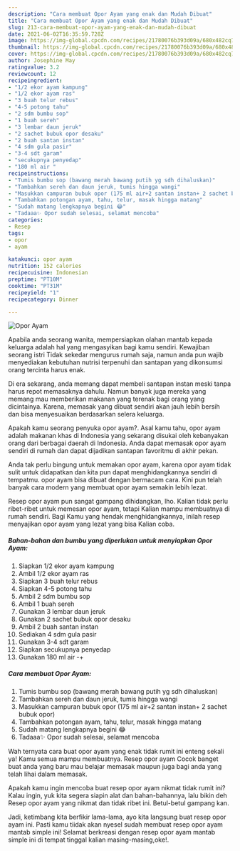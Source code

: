 ```yaml
---
description: "Cara membuat Opor Ayam yang enak dan Mudah Dibuat"
title: "Cara membuat Opor Ayam yang enak dan Mudah Dibuat"
slug: 213-cara-membuat-opor-ayam-yang-enak-dan-mudah-dibuat
date: 2021-06-02T16:35:59.728Z
image: https://img-global.cpcdn.com/recipes/21780076b393d09a/680x482cq70/opor-ayam-foto-resep-utama.jpg
thumbnail: https://img-global.cpcdn.com/recipes/21780076b393d09a/680x482cq70/opor-ayam-foto-resep-utama.jpg
cover: https://img-global.cpcdn.com/recipes/21780076b393d09a/680x482cq70/opor-ayam-foto-resep-utama.jpg
author: Josephine May
ratingvalue: 3.2
reviewcount: 12
recipeingredient:
- "1/2 ekor ayam kampung"
- "1/2 ekor ayam ras"
- "3 buah telur rebus"
- "4-5 potong tahu"
- "2 sdm bumbu sop"
- "1 buah sereh"
- "3 lembar daun jeruk"
- "2 sachet bubuk opor desaku"
- "2 buah santan instan"
- "4 sdm gula pasir"
- "3-4 sdt garam"
- "secukupnya penyedap"
- "180 ml air "
recipeinstructions:
- "Tumis bumbu sop (bawang merah bawang putih yg sdh dihaluskan)"
- "Tambahkan sereh dan daun jeruk, tumis hingga wangi"
- "Masukkan campuran bubuk opor (175 ml air+2 santan instan+ 2 sachet bubuk opor)"
- "Tambahkan potongan ayam, tahu, telur, masak hingga matang"
- "Sudah matang lengkapnya begini 😂"
- "Tadaaa✨ Opor sudah selesai, selamat mencoba"
categories:
- Resep
tags:
- opor
- ayam

katakunci: opor ayam 
nutrition: 152 calories
recipecuisine: Indonesian
preptime: "PT10M"
cooktime: "PT31M"
recipeyield: "1"
recipecategory: Dinner

---
```



![Opor Ayam](https://img-global.cpcdn.com/recipes/21780076b393d09a/680x482cq70/opor-ayam-foto-resep-utama.jpg)

Apabila anda seorang wanita, mempersiapkan olahan mantab kepada keluarga adalah hal yang mengasyikan bagi kamu sendiri. Kewajiban seorang istri Tidak sekedar mengurus rumah saja, namun anda pun wajib menyediakan kebutuhan nutrisi terpenuhi dan santapan yang dikonsumsi orang tercinta harus enak.

Di era  sekarang, anda memang dapat membeli santapan instan meski tanpa harus repot memasaknya dahulu. Namun banyak juga mereka yang memang mau memberikan makanan yang terenak bagi orang yang dicintainya. Karena, memasak yang dibuat sendiri akan jauh lebih bersih dan bisa menyesuaikan berdasarkan selera keluarga. 



Apakah kamu seorang penyuka opor ayam?. Asal kamu tahu, opor ayam adalah makanan khas di Indonesia yang sekarang disukai oleh kebanyakan orang dari berbagai daerah di Indonesia. Anda dapat memasak opor ayam sendiri di rumah dan dapat dijadikan santapan favoritmu di akhir pekan.

Anda tak perlu bingung untuk memakan opor ayam, karena opor ayam tidak sulit untuk didapatkan dan kita pun dapat menghidangkannya sendiri di tempatmu. opor ayam bisa dibuat dengan bermacam cara. Kini pun telah banyak cara modern yang membuat opor ayam semakin lebih lezat.

Resep opor ayam pun sangat gampang dihidangkan, lho. Kalian tidak perlu ribet-ribet untuk memesan opor ayam, tetapi Kalian mampu membuatnya di rumah sendiri. Bagi Kamu yang hendak menghidangkannya, inilah resep menyajikan opor ayam yang lezat yang bisa Kalian coba.

<!--inarticleads1-->

##### Bahan-bahan dan bumbu yang diperlukan untuk menyiapkan Opor Ayam:

1. Siapkan 1/2 ekor ayam kampung
1. Ambil 1/2 ekor ayam ras
1. Siapkan 3 buah telur rebus
1. Siapkan 4-5 potong tahu
1. Ambil 2 sdm bumbu sop
1. Ambil 1 buah sereh
1. Gunakan 3 lembar daun jeruk
1. Gunakan 2 sachet bubuk opor desaku
1. Ambil 2 buah santan instan
1. Sediakan 4 sdm gula pasir
1. Gunakan 3-4 sdt garam
1. Siapkan secukupnya penyedap
1. Gunakan 180 ml air -+




<!--inarticleads2-->

##### Cara membuat Opor Ayam:

1. Tumis bumbu sop (bawang merah bawang putih yg sdh dihaluskan)
1. Tambahkan sereh dan daun jeruk, tumis hingga wangi
1. Masukkan campuran bubuk opor (175 ml air+2 santan instan+ 2 sachet bubuk opor)
1. Tambahkan potongan ayam, tahu, telur, masak hingga matang
1. Sudah matang lengkapnya begini 😂
1. Tadaaa✨ Opor sudah selesai, selamat mencoba




Wah ternyata cara buat opor ayam yang enak tidak rumit ini enteng sekali ya! Kamu semua mampu membuatnya. Resep opor ayam Cocok banget buat anda yang baru mau belajar memasak maupun juga bagi anda yang telah lihai dalam memasak.

Apakah kamu ingin mencoba buat resep opor ayam nikmat tidak rumit ini? Kalau ingin, yuk kita segera siapin alat dan bahan-bahannya, lalu bikin deh Resep opor ayam yang nikmat dan tidak ribet ini. Betul-betul gampang kan. 

Jadi, ketimbang kita berfikir lama-lama, ayo kita langsung buat resep opor ayam ini. Pasti kamu tiidak akan nyesel sudah membuat resep opor ayam mantab simple ini! Selamat berkreasi dengan resep opor ayam mantab simple ini di tempat tinggal kalian masing-masing,oke!.

